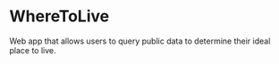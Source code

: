 # WhereToLive
Web app that allows users to query public data to determine their ideal place to live.
